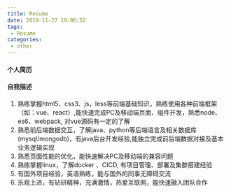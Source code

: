 ```yaml
---
title: Resume
date: 2019-11-27 19:06:52
tags:
 - Resume
categories:
 - other 
---
```


#### 个人简历

#### 自我描述

1. 熟练掌握html5、css3、js，less等前端基础知识，熟练使用各种前端框架（如：vue、react）,能快速完成PC及移动端页面、组件开发，熟悉node、es6、webpack, 对vue源码有一定的了解
2. 熟悉前后端数据交互，了解java、python等后端语言及相关数据库(mysql/mongodb)，有java后台开发经验,能独立完成前后端数据对接及基本业务逻辑实现
3. 熟悉页面性能的优化，能快速解决PC及移动端的兼容问题
4. 熟练掌握linux，了解docker 、CICD, 有项目管理、部署及集群搭建经验
5. 有国外项目经验，英语熟练，能与国外的同事无障碍交流
6. 乐观上进，有钻研精神，充满激情，热爱互联网，能快速融入团队合作
